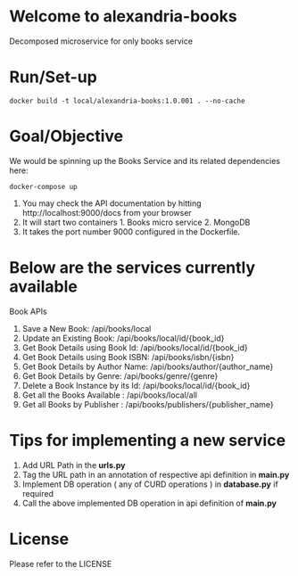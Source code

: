 # Welcome to alexandria-books
Decomposed microservice for only books service

# Run/Set-up
```console
docker build -t local/alexandria-books:1.0.001 . --no-cache
```

# Goal/Objective

We would be spinning up the Books Service and its related dependencies here:

```console
docker-compose up
```

1. You may check the API documentation by hitting http://localhost:9000/docs from your browser
1. It will start two containers 1. Books micro service 2. MongoDB
1. It takes the port number 9000 configured in the Dockerfile.

# Below are the services currently available

Book APIs
1. Save a New Book: /api/books/local
2. Update an Existing Book: /api/books/local/id/{book_id}
3. Get Book Details using Book Id: /api/books/local/id/{book_id}
4. Get Book Details using Book ISBN: /api/books/isbn/{isbn}
5. Get Book Details by Author Name: /api/books/author/{author_name}
6. Get Book Details by Genre: /api/books/genre/{genre}
7. Delete a Book Instance by its Id: /api/books/local/id/{book_id}
8. Get all the Books Available : /api/books/local/all
9. Get all Books by Publisher : /api/books/publishers/{publisher_name}

# Tips for implementing a new service
1. Add URL Path in the **urls.py**
2. Tag the URL path in an annotation of respective api definition in **main.py**
3. Implement DB operation ( any of CURD operations ) in **database.py** if required
4. Call the above implemented DB operation in api definition of  **main.py**


# License
Please refer to the LICENSE